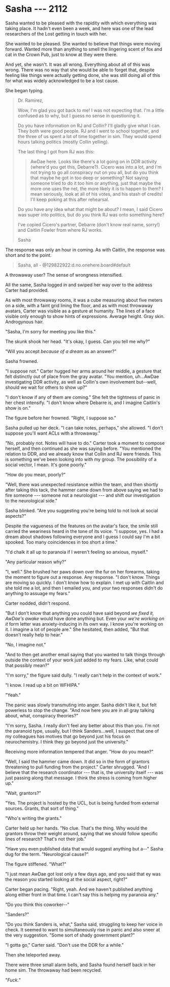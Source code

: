 # Sasha --- 2112

Sasha wanted to be pleased with the rapidity with which everything was taking place. It hadn't even been a week, and here was one of the lead researchers of the Lost getting in touch with her.

She wanted to be pleased. She wanted to believe that things were moving forward. Wanted more than anything to smell the lingering scent of fox and cat in the Crown Pub, just to know at they were there.

And yet, she wasn't. It was all wrong. Everything about all of this was wrong. There was no way that she would be able to forget that, despite feeling like things were actually getting done, she was still doing all of this for what was widely acknowledged to be a lost cause.

She began typing.

> Dr. Ramirez,
>
> Wow, I'm glad you got back to me! I was not expecting that. I'm a little confused as to why, but I guess no sense in questioning it.
>
> Do you have information on RJ and Collin? I'll gladly give what I can. They both were good people. RJ and I went to school together, and the three of us spent a lot of time together in sim. They would spend hours talking politics (mostly Collin yelling).
>
> The last thing I got from RJ was this:
>
> > AwDae here. Looks like there's a lot going on in DDR activity (where'd you get this, Debarre?). Cicero was into a lot, and I'm not trying to go all conspiracy nut on you all, but do you think that maybe he got in too deep or something? Not saying someone tried to do it too him or anything, just that maybe the more one uses the net, the more likely it is to happen to them? I mean seriously, look at all of his votes, and his stash of credits! I'll keep poking at this after rehearsal.
>
> Do you have any idea what that might be about? I mean, I said Cicero was super into politics, but do you think RJ was onto something here?
>
> I've copied Cicero's partner, Debarre (don't know real name, sorry!) and Caitlin Fowler from where RJ works.
>
> Sasha

The response was only an hour in coming. As with Caitlin, the response was short and to the point.

> Sasha, all - @129822922:d.no.onehere.board#default

A throwaway user? The sense of wrongness intensified.

All the same, Sasha logged in and swiped her way over to the address Carter had provided.

As with most throwaway rooms, it was a cube measuring about five meters on a side, with a faint grid lining the floor, and as with most throwaway avatars, Carter was visible as a gesture at humanity. The lines of a face visible only enough to show hints of expressions. Average height. Gray skin. Androgynous hair.

"Sasha, I'm sorry for meeting you like this."

The skunk shook her head. "It's okay, I guess. Can you tell me why?"

"Will you accept *because of a dream* as an answer?"

Sasha frowned.

"I suppose not." Carter hugged her arms around her middle, a gesture that felt distinctly out of place from the gray avatar. "You mention, uh...AwDae investigating DDR activity, as well as Collin's own involvement but--well, should we wait for others to show up?"

"I don't know if any of them are coming." She felt the tightness of panic in her chest intensify. "I don't know where Debarre is, and I imagine Caitlin's show is on." <!--check day-->

The figure before her frowned. "Right, I suppose so."

Sasha pulled up her deck. "I can take notes, perhaps," she allowed. "I don't suppose you'll want ACLs with a throwaway."

"No, probably not. Notes will have to do." Carter took a moment to compose herself, and then continued as she was saying before. "You mentioned the relation to DDR, and we already know that Collin and RJ were friends. This is something we've been looking into with my group. The possibility of a social vector, I mean. It's gone poorly."

"How do you mean, poorly?"

"Well, there was unexpected resistance within the team, and then shortly after taking this tack, the hammer came down from above saying we had to fire someone --- someone not a neurologist --- and shift our investigation to the neurological side."

Sasha blinked. "Are you suggesting you're being told to not look at social aspects?"

Despite the vagueness of the features on the avatar's face, the smile still carried the weariness heard in the tone of its voice. "I suppose, yes. I had a dream about shadows following everyone and I guess I could say I'm a bit spooked. Too many coincidences in too short a time."

"I'd chalk it all up to paranoia if I weren't feeling so anxious, myself."

"Any particular reason why?"

"I, well." She brushed her paws down over the fur on her forearms, taking the moment to figure out a response. Any response. "I don't know. Things are moving so quickly. I don't know how to explain. I met up with Caitlin and she told me a lot, and then I emailed you, and your two responses didn't do anything to assuage my fears."

Carter nodded, didn't respond.

"But I don't know that anything you could have said beyond *we fixed it, AwDae's awake* would have done anything but. Even your *we're working on it* form letter was anxiety-inducing in its own way. I know you're working on it. I imagine a lot of people are." She hesitated, then added, "But that doesn't really help to hear."

"No, I imagine not."

"And to then get another email saying that you wanted to talk things through outside the context of your work just added to my fears. Like, what could that possibly mean?"

"I'm sorry," the figure said dully. "I really can't help in the context of work."

"I know. I read up a bit on WFHIPA."

"Yeah."

The panic was slowly transmuting into anger. Sasha didn't like it, but felt powerless to stop the change. "And now here you are in all gray talking about, what, conspiracy theories?"

"I'm sorry, Sasha. I really don't feel any better about this than you. I'm not the paranoid type, usually, but I think Sanders...well, I suspect that one of my colleagues has motives that go beyond just his focus on neurochemistry. I think they go beyond just the university."

Receiving more information tempered that anger. "How do you mean?"

"Well, I said the hammer came down. It did so in the form of grantors threatening to pull funding from the project." Carter shrugged. "And I believe that the research coordinator --- that is, the university itself --- was just passing along that message. I think the stress is coming from higher up."

"Wait, grantors?"

"Yes. The project is hosted by the UCL, but is being funded from external sources. Grants, that sort of thing."

"Who's writing the grants."

Carter held up her hands. "No clue. That's the thing. Why would the grantors throw their weight around, saying that we should follow specific lines of research? That's not their job."

"Have you even published data that would suggest anything but a--" Sasha dug for the term. "Neurological cause?"

The figure stiffened. "What?"

"I just mean AwDae got lost only a few days ago, and you said that ey was the reason you started looking at the social aspect, right?"

Carter began pacing. "Right, yeah. And we haven't published anything along either front in that time. I can't say this is helping my paranoia any."

"Do you think this coworker--"

"Sanders?"

"Do you think Sanders is, what," Sasha said, struggling to keep her voice in check. It seemed to want to simultaneously rise in panic and also sneer at the very suggestion. "Some sort of shady government plant?"

"I gotta go," Carter said. "Don't use the DDR for a while."

Then she teleported away.

There were three small alarm bells, and Sasha found herself back in her home sim. The throwaway had been recycled.

"*Fuck.*"
